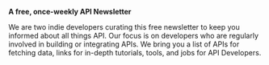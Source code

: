 **A free, once-weekly API Newsletter**

We are two indie developers curating this free newsletter to keep you informed about all things API. Our focus is on developers who are regularly involved in building or integrating APIs. We bring you a list of APIs for fetching data, links for in-depth tutorials, tools, and jobs for API Developers.
